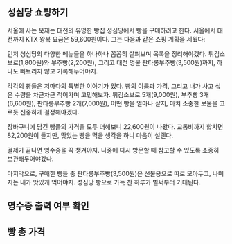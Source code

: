 ## 성심당 쇼핑하기

서울에 사는 욱재는 대전의 유명한 빵집 성심당에서 빵을 구매하려고 한다. 서울에서 대전까지 KTX 왕복 요금은 59,600원이다. 그는 다음과 같은 쇼핑 계획을 세웠다:

먼저 성심당의 다양한 메뉴들을 하나하나 꼼꼼히 살펴보며 목록을 정리해야겠다. 튀김소보로(1,800원)와 부추빵(2,200원), 그리고 대전 명물 판타롱부추빵(3,500원)까지, 하나도 빠트리지 않고 기록해두어야지.

각각의 빵들은 저마다의 특별한 이야기가 있다. 빵의 이름과 가격, 그리고 내가 사고 싶은 수량을 차근차근 적어가며 고민해보자. 튀김소보로 5개(9,000원), 부추빵 3개(6,600원), 판타롱부추빵 2개(7,000원), 어떤 빵을 얼마나 살지, 마치 소중한 보물을 고르듯 신중하게 결정해야겠다.

장바구니에 담긴 빵들의 가격을 모두 더해보니 22,600원이 나왔다. 교통비까지 합치면 82,200원이 들지만, 맛있는 빵을 먹을 생각을 하니 마음이 설렌다.

결제가 끝나면 영수증을 꼭 챙겨야지. 나중에 다시 방문할 때 참고할 수 있도록 소중히 보관해두어야겠다.

마지막으로, 구매한 빵들 중 판타롱부추빵(3,500원)은 선물용으로 따로 모아두고, 나머지는 내가 맛있게 먹어야지. 성심당 빵으로 가득 찬 하루가 벌써부터 기대된다.

## 영수증 출력 여부 확인

## 빵 총 가격
